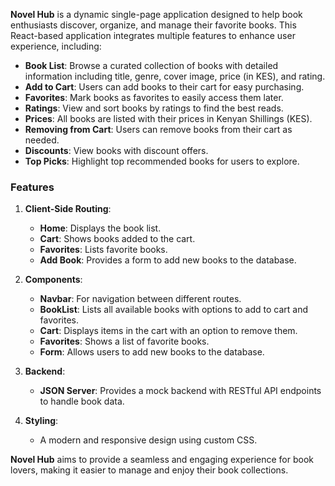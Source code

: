 **Novel Hub** is a dynamic single-page application designed to help book enthusiasts discover, organize, and manage their favorite books. This React-based application integrates multiple features to enhance user experience, including:

-   **Book List**: Browse a curated collection of books with detailed information including title, genre, cover image, price (in KES), and rating.
-   **Add to Cart**: Users can add books to their cart for easy purchasing.
-   **Favorites**: Mark books as favorites to easily access them later.
-   **Ratings**: View and sort books by ratings to find the best reads.
-   **Prices**: All books are listed with their prices in Kenyan Shillings (KES).
-   **Removing from Cart**: Users can remove books from their cart as needed.
-   **Discounts**: View books with discount offers.
-   **Top Picks**: Highlight top recommended books for users to explore.

### Features

1.  **Client-Side Routing**:
    
    -   **Home**: Displays the book list.
    -   **Cart**: Shows books added to the cart.
    -   **Favorites**: Lists favorite books.
    -   **Add Book**: Provides a form to add new books to the database.
2.  **Components**:
    
    -   **Navbar**: For navigation between different routes.
    -   **BookList**: Lists all available books with options to add to cart and favorites.
    -   **Cart**: Displays items in the cart with an option to remove them.
    -   **Favorites**: Shows a list of favorite books.
    -   **Form**: Allows users to add new books to the database.
3.  **Backend**:
    
    -   **JSON Server**: Provides a mock backend with RESTful API endpoints to handle book data.
4.  **Styling**:
    
    -   A modern and responsive design using custom CSS.

**Novel Hub** aims to provide a seamless and engaging experience for book lovers, making it easier to manage and enjoy their book collections.